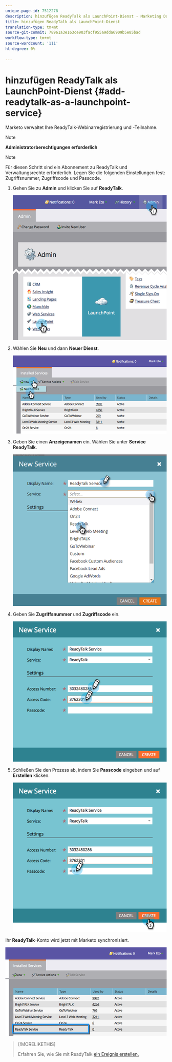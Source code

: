 ```yaml
---
unique-page-id: 7512278
description: hinzufügen ReadyTalk als LaunchPoint-Dienst - Marketing Docs - Produktdokumentation
title: hinzufügen ReadyTalk als LaunchPoint-Dienst
translation-type: tm+mt
source-git-commit: 78961a3e163ce903facf955a9dda6909b5e85bad
workflow-type: tm+mt
source-wordcount: '111'
ht-degree: 0%

---
```



# hinzufügen ReadyTalk als LaunchPoint-Dienst {#add-readytalk-as-a-launchpoint-service}

Marketo verwaltet Ihre ReadyTalk-Webinarregistrierung und -Teilnahme.

>[!NOTE]
>
>**Administratorberechtigungen erforderlich**

>[!NOTE]
>
>Für diesen Schritt sind ein Abonnement zu ReadyTalk und Verwaltungsrechte erforderlich. Legen Sie die folgenden Einstellungen fest: Zugriffsnummer, Zugriffscode und Passcode.

1. Gehen Sie zu **Admin** und klicken Sie auf **ReadyTalk**.

   ![](assets/image2015-4-23-10-3a50-3a23.png)

1. Wählen Sie **Neu** und dann **Neuer Dienst**.

   ![](assets/readytalk-new-service.png)

1. Geben Sie einen **Anzeigenamen** ein. Wählen Sie unter **Service** **ReadyTalk**.

   ![](assets/new-service-readytalk.png)

1. Geben Sie **Zugriffsnummer** und **Zugriffscode** ein.

   ![](assets/image2015-4-24-18-3a53-3a2.png)

1. Schließen Sie den Prozess ab, indem Sie **Passcode** eingeben und auf **Erstellen** klicken.

   ![](assets/image2015-4-24-18-3a53-3a38.png)

Ihr **ReadyTalk**-Konto wird jetzt mit Marketo synchronisiert.

![](assets/readytalk.png)

>[!MORELIKETHIS]
>
>Erfahren Sie, wie Sie mit ReadyTalk [ein Ereignis erstellen.](/help/marketo/product-docs/demand-generation/events/create-an-event/create-an-event-with-readytalk.md)
